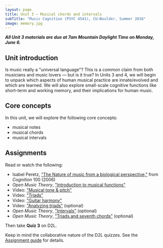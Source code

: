 ```yaml
---
layout: page
title: Unit 3 – Musical chords and intervals
subTitle: "Music Cognition (PSYC 4541), CU–Boulder, Summer 2016"
image: memory.jpg
---
```


***All Unit 3 materials are due at 7am Mountain Daylight Time on Monday, June 6.***

## Unit introduction

Is music really a "universal language"? This is a common claim from both musicians and music lovers — but is it true? In Units 3 and 4, we will begin to unpack which aspects of human musical practice are innate/evolved and which are learned. We will also explore small-scale cognitive functions like short-term and working memory, and their implications for human music.

## Core concepts

In this unit, we will explore the following core concepts:

- musical notes  
- musical chords  
- musical intervals  

## Assignments

Read or watch the following:

- Isabel Peretz, ["The Nature of music from a biological perspective,"](http://eamusic.dartmouth.edu/~larry/music1052008/readings/peretz.pdf) from *Cognition* 100 (2006)  
- *Open Music Theory*, ["Introduction to musical functions"](http://openmusictheory.com/functions.html)  
- Video: ["Musical tone & pitch"](https://vimeo.com/129254238)  
- Video: ["Triads"](https://vimeo.com/94521923)  
- Video: ["Guitar harmony"](https://vimeo.com/94527744)  
- Video: ["Analyzing triads"](https://vimeo.com/94723962) (optional)  
- *Open Music Theory*, ["Intervals"](http://openmusictheory.com/intervals.html) (optional)  
- *Open Music Theory*, ["Triads and seventh chords"](http://openmusictheory.com/triads.html) (optional)  

Then take **Quiz 3** on D2L.

Keep in mind the collaborative nature of the D2L quizzes. See the [Assignment guide](/assessments/) for details.

